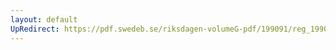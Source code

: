 ```yaml
---
layout: default
UpRedirect: https://pdf.swedeb.se/riksdagen-volumeG-pdf/199091/reg_199091/reg_199091_0558.pdf
---
```

